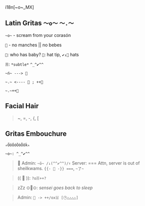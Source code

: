 i18n[~o~_MX]


## Latin Gritas `〜o〜` `〜.〜` 
`~o~` - scream from your corasón

`🦄` - no manches || no bebes
 
`👶`: who has baby?
`🎩`: hat tip, `✔↓🔬` hats

`☴`: `*subtle*` `^_^✔^^`
 
`~ń~ ---> 👶`

`~.~ <---- 👶 ; ++🔬`

`~.~++👶`
 
## Facial Hair 
> ~, =, -, {, [

## Gritas Embouchure
`▵ÖöÓóÒòÔôḱ▵`
 
`~o~: ^_^✔^^`
 
> 🎩 Admin: `~ö~ /↓(^^✔^^)/↑`
> Server: === Attn, server is out of sheilkwams. `{{- 🦠 -}} ===`, `~了~`

> (( 🔬 )): `?o☴++?`

> zZz ⊙🔬⊙: *sensei goes back to sleep*

> Admin: `🔘 -> ++/ox☱ [🕑△△△△]`